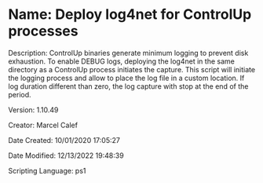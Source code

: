 ﻿# Name: Deploy log4net for ControlUp processes

Description: ControlUp binaries generate minimum logging to prevent disk exhaustion. 
 To enable DEBUG logs, deploying the log4net in the same directory as a ControlUp process initiates the capture.
 This script will initiate the logging process and allow to place the log file in a custom location.
 If log duration different than zero, the log capture with stop at the end of the period.

Version: 1.10.49

Creator: Marcel Calef

Date Created: 10/01/2020 17:05:27

Date Modified: 12/13/2022 19:48:39

Scripting Language: ps1

